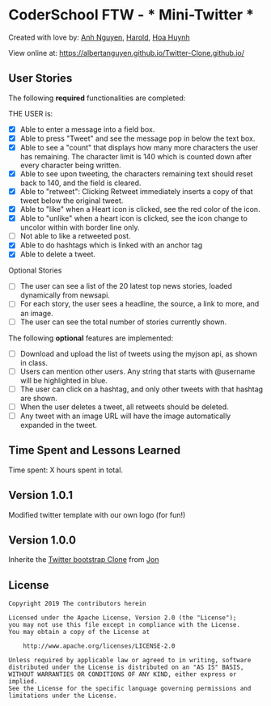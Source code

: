 # CoderSchool FTW - * Mini-Twitter *

Created with love by: <a href="https://github.com/albertanguyen">Anh Nguyen</a>, <a href="https://github.com/SteelHeart112">Harold</a>, <a href="https://github.com/huynhtehoa">Hoa Huynh</a> 

View online at: https://albertanguyen.github.io/Twitter-Clone.github.io/

## User Stories

The following **required** functionalities are completed:

THE USER is:

* [X] Able to enter a message into a field box.
* [X] Able to press "Tweet" and see the message pop in below the text box.
* [X] Able to see a "count" that displays how many more characters the user has remaining. The character limit is 140 which is counted down after every character being written.
* [X] Able to see upon tweeting, the characters remaining text should reset back to 140, and the field is cleared.
* [X] Able to "retweet": Clicking Retweet immediately inserts a copy of that tweet below the original tweet.
* [x] Able to "like" when a Heart icon is clicked, see the red color of the icon.
* [x] Able to "unlike" when a heart icon is clicked, see the icon change to uncolor within with border line only.
* [ ] Not able to like a retweeted post.
* [x] Able to do hashtags which is linked with an anchor tag
* [x] Able to delete a tweet. 

Optional Stories 
* [ ] The user can see a list of the 20 latest top news stories, loaded dynamically from newsapi.
* [ ] For each story, the user sees a headline, the source, a link to more, and an image.
* [ ] The user can see the total number of stories currently shown.

The following **optional** features are implemented:
* [ ] Download and upload the list of tweets using the myjson api, as shown in class.
* [ ] Users can mention other users. Any string that starts with @username will be highlighted in blue.
* [ ] The user can click on a hashtag, and only other tweets with that hashtag are shown.
* [ ] When the user deletes a tweet, all retweets should be deleted.
* [ ] Any tweet with an image URL will have the image automatically expanded in the tweet.

[//]: #  (The following **additional** features are implemented:)

## Time Spent and Lessons Learned

Time spent: X hours spent in total.

[//]: #  (Describe any challenges encountered while building the app.)

## Version 1.0.1
Modified twitter template with our own logo (for fun!)

## Version 1.0.0
Inherite the <a href="https://github.com/jvadillo/twitter-bootstrap">Twitter bootstrap Clone</a> from <a href="https://github.com/jvadillo">Jon</a>


## License

    Copyright 2019 The contributors herein 

    Licensed under the Apache License, Version 2.0 (the "License");
    you may not use this file except in compliance with the License.
    You may obtain a copy of the License at

        http://www.apache.org/licenses/LICENSE-2.0

    Unless required by applicable law or agreed to in writing, software
    distributed under the License is distributed on an "AS IS" BASIS,
    WITHOUT WARRANTIES OR CONDITIONS OF ANY KIND, either express or implied.
    See the License for the specific language governing permissions and
    limitations under the License.
